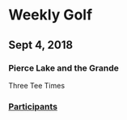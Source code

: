 # Weekly Golf  
## Sept 4, 2018  
### Pierce Lake and the Grande 
Three Tee Times  




### [Participants](https://github.com/eesparty/WeeklyGolf/projects/1)
